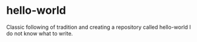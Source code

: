 # hello-world
Classic following of tradition and creating a repository called hello-world
I do not know what to write.
